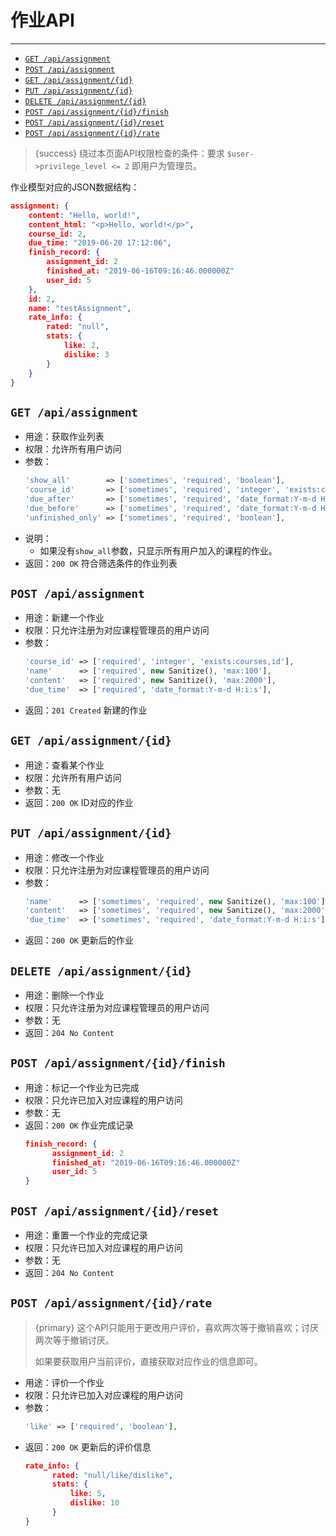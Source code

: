 # 作业API

---

- [`GET /api/assignment`](#a-1)
- [`POST /api/assignment`](#a-2)
- [`GET /api/assignment/{id}`](#a-3)
- [`PUT /api/assignment/{id}`](#a-4)
- [`DELETE /api/assignment/{id}`](#a-5)
- [`POST /api/assignment/{id}/finish`](#a-6)
- [`POST /api/assignment/{id}/reset`](#a-7)
- [`POST /api/assignment/{id}/rate`](#a-7)

> {success} 绕过本页面API权限检查的条件：要求 `$user->privilege_level <= 2` 即用户为管理员。

作业模型对应的JSON数据结构：

```json
assignment: {
    content: "Hello, world!",
    content_html: "<p>Hello, world!</p>",
    course_id: 2,
    due_time: "2019-06-20 17:12:06",
    finish_record: {
        assignment_id: 2
        finished_at: "2019-06-16T09:16:46.000000Z"
        user_id: 5
    },
    id: 2,
    name: "testAssignment",
    rate_info: {
        rated: "null",
        stats: {
            like: 2,
            dislike: 3
        }
    }
}
```

<a name="a-1"></a>
## `GET /api/assignment`

- 用途：获取作业列表
- 权限：允许所有用户访问
- 参数：
  ```php
  'show_all'        => ['sometimes', 'required', 'boolean'],
  'course_id'       => ['sometimes', 'required', 'integer', 'exists:courses,id'],
  'due_after'       => ['sometimes', 'required', 'date_format:Y-m-d H:i:s'],
  'due_before'      => ['sometimes', 'required', 'date_format:Y-m-d H:i:s'],
  'unfinished_only' => ['sometimes', 'required', 'boolean'],
  ```
- 说明：
  - 如果没有`show_all`参数，只显示所有用户加入的课程的作业。
- 返回：`200 OK` 符合筛选条件的作业列表

<a name="a-2"></a>
## `POST /api/assignment`

- 用途：新建一个作业
- 权限：只允许注册为对应课程管理员的用户访问
- 参数：
  ```php
  'course_id' => ['required', 'integer', 'exists:courses,id'],
  'name'      => ['required', new Sanitize(), 'max:100'],
  'content'   => ['required', new Sanitize(), 'max:2000'],
  'due_time'  => ['required', 'date_format:Y-m-d H:i:s'],
  ```
- 返回：`201 Created` 新建的作业

<a name="a-3"></a>
## `GET /api/assignment/{id}`

- 用途：查看某个作业
- 权限：允许所有用户访问
- 参数：无
- 返回：`200 OK` ID对应的作业

<a name="a-4"></a>
## `PUT /api/assignment/{id}`

- 用途：修改一个作业
- 权限：只允许注册为对应课程管理员的用户访问
- 参数：
  ```php
  'name'      => ['sometimes', 'required', new Sanitize(), 'max:100'],
  'content'   => ['sometimes', 'required', new Sanitize(), 'max:2000'],
  'due_time'  => ['sometimes', 'required', 'date_format:Y-m-d H:i:s'],
  ```
- 返回：`200 OK` 更新后的作业

<a name="a-5"></a>
## `DELETE /api/assignment/{id}`

- 用途：删除一个作业
- 权限：只允许注册为对应课程管理员的用户访问
- 参数：无
- 返回：`204 No Content`

<a name="a-6"></a>
## `POST /api/assignment/{id}/finish`

- 用途：标记一个作业为已完成
- 权限：只允许已加入对应课程的用户访问
- 参数：无
- 返回：`200 OK` 作业完成记录
  ```json
  finish_record: {
        assignment_id: 2
        finished_at: "2019-06-16T09:16:46.000000Z"
        user_id: 5
  }
  ```

<a name="a-7"></a>
## `POST /api/assignment/{id}/reset`

- 用途：重置一个作业的完成记录
- 权限：只允许已加入对应课程的用户访问
- 参数：无
- 返回：`204 No Content`

<a name="a-8"></a>
## `POST /api/assignment/{id}/rate`

> {primary} 这个API只能用于更改用户评价，喜欢两次等于撤销喜欢；讨厌两次等于撤销讨厌。
>
> 如果要获取用户当前评价，直接获取对应作业的信息即可。

- 用途：评价一个作业
- 权限：只允许已加入对应课程的用户访问
- 参数：
  ```php
  'like' => ['required', 'boolean'],
  ```
- 返回：`200 OK` 更新后的评价信息
  ```json
  rate_info: {
        rated: "null/like/dislike",
        stats: {
            like: 5,
            dislike: 10
        }
  }
  ```
